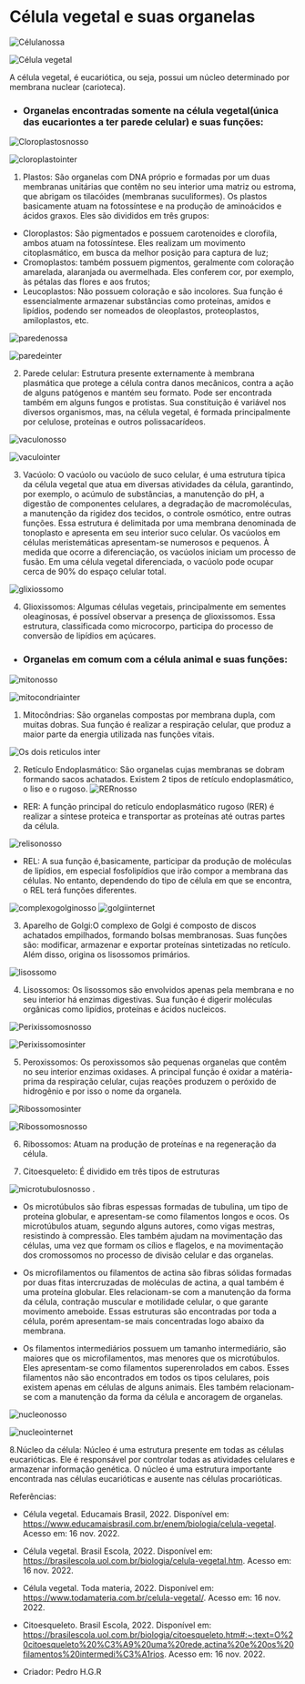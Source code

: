 # Célula vegetal e suas organelas

![Célulanossa](https://user-images.githubusercontent.com/96310308/203567241-9b3ddb25-bc8c-4aa9-95a6-e71e42a011dd.jpeg)



![Célula vegetal](https://user-images.githubusercontent.com/96310308/202107441-50a4ac9a-b71a-429d-8da3-6d8a587fe01a.png)

A célula vegetal, é eucariótica, ou seja, possui um núcleo determinado por membrana nuclear (carioteca). 



- ### Organelas encontradas somente na célula vegetal(única das eucariontes a ter parede celular) e suas funções:

![Cloroplastosnosso](https://user-images.githubusercontent.com/96310308/203567952-3e172873-c99f-472d-8019-060e84945c8d.jpeg)

![cloroplastointer](https://user-images.githubusercontent.com/96310308/203567027-8fbc5f97-029e-4a16-aeb1-35ff6d722cf0.jpeg)

1. Plastos: São organelas com DNA próprio e formadas por um duas membranas unitárias que contêm no seu interior uma matriz ou estroma, que abrigam os tilacóides (membranas  suculiformes).
   Os plastos basicamente atuam na fotossíntese e na produção de aminoácidos e ácidos graxos. Eles são divididos em três grupos:

  - Cloroplastos: São pigmentados e possuem carotenoides e clorofila, ambos atuam na fotossíntese. Eles realizam um movimento citoplasmático, em busca da melhor posição  para captura de luz; 
  - Cromoplastos: também possuem pigmentos, geralmente com coloração amarelada, alaranjada ou avermelhada. Eles conferem cor, por exemplo, às pétalas das flores e aos   frutos; 
  - Leucoplastos: Não possuem coloração e são incolores. Sua função é essencialmente armazenar substâncias como proteínas, amidos e lipídios, podendo ser nomeados de  oleoplastos, proteoplastos, amiloplastos, etc.
  
![paredenossa](https://user-images.githubusercontent.com/96310308/203573051-fbd7456a-89d2-49b4-8994-d111a760a8f0.png)

![paredeinter](https://user-images.githubusercontent.com/96310308/203573478-9f1d15bf-75ba-438b-8797-0734c6040aa6.png)

2. Parede celular: Estrutura presente externamente à membrana plasmática que protege a célula contra danos mecânicos, contra a ação de alguns patógenos e mantém seu formato. Pode ser  encontrada também em alguns fungos e protistas. Sua constituição é variável nos diversos organismos, mas, na célula vegetal, é formada principalmente por celulose, proteínas e outros polissacarídeos.

![vaculonosso](https://user-images.githubusercontent.com/96310308/203569946-79d12694-1ed5-4ca9-a0c7-84d094ac4d4b.png)

![vaculointer](https://user-images.githubusercontent.com/96310308/203566764-2a36aab9-e2d4-45c9-bd3d-56f9e3a3c645.jpeg)

3. Vacúolo: O vacúolo ou vacúolo de suco celular, é uma estrutura típica da célula vegetal que atua em diversas atividades da célula, garantindo, por exemplo, o acúmulo de substâncias, a manutenção do pH, a digestão de componentes celulares, a degradação de macromoléculas, a manutenção da rigidez dos tecidos, o controle osmótico, entre outras funções. Essa estrutura é delimitada por uma membrana denominada de tonoplasto e apresenta em seu interior suco celular.
Os vacúolos em células meristemáticas apresentam-se numerosos e pequenos. À medida que ocorre a diferenciação, os vacúolos iniciam um processo de fusão. Em uma célula vegetal diferenciada, o vacúolo pode ocupar cerca de 90% do espaço celular total.

![glixiossomo](https://user-images.githubusercontent.com/96310308/203572748-31beb621-3690-4820-ac99-ad066b7a710f.png)

4. Glioxissomos: Algumas células vegetais, principalmente em sementes oleaginosas, é possível observar a presença de glioxissomos. Essa estrutura, classificada como microcorpo, participa do processo de conversão de lipídios em açúcares.

- ### Organelas em comum com a célula animal e suas funções:

![mitonosso](https://user-images.githubusercontent.com/96310308/203572457-66a13f9a-befd-4b45-b9e3-a6cef06b2d2d.png)

![mitocondriainter](https://user-images.githubusercontent.com/96310308/203568432-de90aeed-f416-4c63-bde4-f486712af14f.jpeg)

1. Mitocôndrias: São organelas compostas por membrana dupla, com muitas dobras. Sua função é realizar a respiração celular, que produz a maior parte da energia utilizada nas funções vitais.

![Os dois reticulos inter](https://user-images.githubusercontent.com/96310308/203568683-997f57a8-1a7f-4a82-9cea-05af696a7eca.jpeg)

2. Retículo Endoplasmático: São organelas cujas membranas se dobram formando sacos achatados. Existem 2 tipos de retículo endoplasmático, o liso e o rugoso.
   ![RERnosso](https://user-images.githubusercontent.com/96310308/203570093-9fcbe12d-8ba4-490e-a4a7-97e9a7be052a.png)

  - RER: A função principal do retículo endoplasmático rugoso (RER) é realizar a síntese proteica e transportar as proteínas até outras partes da célula.
  
  ![relisonosso](https://user-images.githubusercontent.com/96310308/203568591-c4f3ad6d-7502-498a-b931-a7e15e0b92a7.jpeg)

  - REL: A sua função é,basicamente, participar da produção de moléculas de lipídios, em especial fosfolipídios que irão compor a membrana das células. No entanto,  dependendo do tipo de célula em que se encontra, o REL terá funções diferentes.

![complexogolginosso](https://user-images.githubusercontent.com/96310308/203572000-c6a6a849-92a8-413f-9e37-8e1e2a23472f.png)
![golgiinternet](https://user-images.githubusercontent.com/96310308/203572363-e0fcf983-23a6-466b-87fc-0bb59934b570.png)

3. Aparelho de Golgi:O complexo de Golgi é composto de discos achatados empilhados, formando bolsas membranosas. Suas funções são: modificar, armazenar e exportar proteínas sintetizadas no retículo. Além disso, origina os lisossomos primários.

![lisossomo](https://user-images.githubusercontent.com/96310308/203571777-3414e6d2-11f9-44c2-839d-6bc73a21b120.png)

4. Lisossomos: Os lisossomos são envolvidos apenas pela membrana e no seu interior há enzimas digestivas. Sua função é digerir moléculas orgânicas como lipídios, proteínas e ácidos nucleicos.

![Perixissomosnosso](https://user-images.githubusercontent.com/96310308/203567452-6da8bf74-8dbb-44ac-bf85-0378a16b3b26.jpeg)

   ![Perixissomosinter](https://user-images.githubusercontent.com/96310308/203566376-580dad53-8847-47e0-a35e-35cfebea25af.jpeg)

5. Peroxissomos: Os peroxissomos são pequenas organelas que contêm no seu interior enzimas oxidases. A principal função é oxidar a matéria-prima da respiração celular, cujas reações produzem o peróxido de hidrogênio e por isso o nome da organela.

![Ribossomosinter](https://user-images.githubusercontent.com/96310308/203567589-8518d89b-fc0c-4d60-9448-dc96bf243a6a.jpeg)

![Ribossomosnosso](https://user-images.githubusercontent.com/96310308/203568112-3d819831-0a32-41bb-ae80-3238fd5adfd3.jpeg)

6. Ribossomos: Atuam na produção de proteínas e na regeneração da célula.


7. Citoesqueleto: É dividido em três tipos de estruturas

![microtubulosnosso](https://user-images.githubusercontent.com/96310308/203568284-26f4bfd8-9b38-4374-96d4-4491aab09b5c.jpeg)
.

- Os microtúbulos são fibras espessas formadas de tubulina, um tipo de proteína globular, e apresentam-se como filamentos longos e ocos. Os microtúbulos atuam, segundo alguns autores, como vigas mestras, resistindo à compressão. Eles também ajudam na movimentação das células, uma vez que formam os cílios e flagelos, e na movimentação dos cromossomos no processo de divisão celular e das organelas.

- Os microfilamentos ou filamentos de actina são fibras sólidas formadas por duas fitas intercruzadas de moléculas de actina, a qual também é uma proteína globular. Eles relacionam-se com a manutenção da forma da célula, contração muscular e motilidade celular, o que garante movimento ameboide. Essas estruturas são encontradas por toda a célula, porém apresentam-se mais concentradas logo abaixo da membrana.

- Os filamentos intermediários possuem um tamanho intermediário, são maiores que os microfilamentos, mas menores que os microtúbulos. Eles apresentam-se como filamentos superenrolados em cabos. Esses filamentos não são encontrados em todos os tipos celulares, pois existem apenas em células de alguns animais. Eles também relacionam-se com a manutenção da forma da célula e ancoragem de organelas.

![nucleonosso](https://user-images.githubusercontent.com/96310308/203570829-db907b43-f5ca-4fb7-ab32-514d8fa50801.png)

![nucleointernet](https://user-images.githubusercontent.com/96310308/203571052-ecbdb452-c81a-4365-bac9-ae8cf983b888.png)

8.Núcleo da célula:  Núcleo é uma estrutura presente em todas as células eucarióticas. Ele é responsável por controlar todas as atividades celulares e armazenar informação genética. O núcleo é uma estrutura importante encontrada nas células eucarióticas e ausente nas células procarióticas.













Referências: 
- Célula vegetal. Educamais Brasil, 2022. Disponível em: https://www.educamaisbrasil.com.br/enem/biologia/celula-vegetal. Acesso em: 16 nov. 2022.
- Célula vegetal. Brasil Escola, 2022.    Disponível em: https://brasilescola.uol.com.br/biologia/celula-vegetal.htm. Acesso em: 16 nov. 2022.
- Célula vegetal. Toda materia, 2022.     Disponível em: https://www.todamateria.com.br/celula-vegetal/. Acesso em: 16 nov. 2022.
- Citoesqueleto. Brasil Escola, 2022.     Disponível em: https://brasilescola.uol.com.br/biologia/citoesqueleto.htm#:~:text=O%20citoesqueleto%20%C3%A9%20uma%20rede,actina%20e%20os%20filamentos%20intermedi%C3%A1rios.
Acesso em: 16 nov. 2022.

- Criador: Pedro H.G.R
